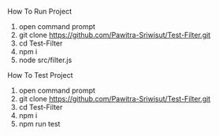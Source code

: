 How To Run Project

1. open command prompt
2. git clone https://github.com/Pawitra-Sriwisut/Test-Filter.git
3. cd Test-Filter
4. npm i
5. node src/filter.js

How To Test Project

1. open command prompt
2. git clone https://github.com/Pawitra-Sriwisut/Test-Filter.git
3. cd Test-Filter
4. npm i
5. npm run test
